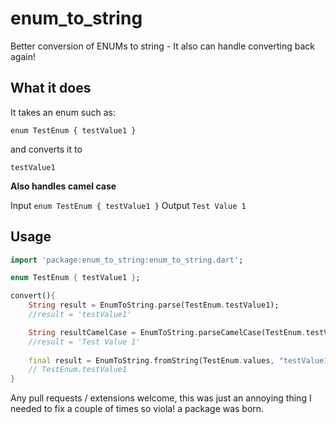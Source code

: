 # enum_to_string

Better conversion of ENUMs to string - It also can handle converting back again!

## What it does

It takes an enum such as:

`enum TestEnum { testValue1 }`

and converts it to

`testValue1`

**Also handles camel case**

Input `enum TestEnum { testValue1 }`
Output `Test Value 1`

## Usage

```dart
import 'package:enum_to_string:enum_to_string.dart';

enum TestEnum { testValue1 };

convert(){
    String result = EnumToString.parse(TestEnum.testValue1);
    //result = 'testValue1'

    String resultCamelCase = EnumToString.parseCamelCase(TestEnum.testValue1);
    //result = 'Test Value 1'
    
    final result = EnumToString.fromString(TestEnum.values, "testValue1");
    // TestEnum.testValue1
}
```

Any pull requests / extensions welcome, this was just an annoying thing I needed to fix a couple of times so viola! a package was born.
